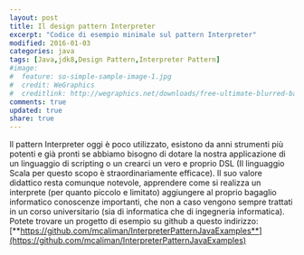 ```yaml
---
layout: post
title: Il design pattern Interpreter
excerpt: "Codice di esempio minimale sul pattern Interpreter"
modified: 2016-01-03
categories: java
tags: [Java,jdk8,Design Pattern,Interpreter Pattern]
#image:
#  feature: so-simple-sample-image-1.jpg
#  credit: WeGraphics
#  creditlink: http://wegraphics.net/downloads/free-ultimate-blurred-background-pack/
comments: true
updated: true
share: true
---
```


Il pattern Interpreter oggi è poco utilizzato, esistono da anni strumenti più potenti e già pronti 
se abbiamo bisogno di dotare la nostra applicazione di un linguaggio di scripting o un crearci un vero 
e proprio DSL (Il linguaggio Scala per questo scopo è straordinariamente efficace). 
Il suo valore didattico resta comunque notevole, apprendere come si realizza un interprete
(per quanto piccolo e limitato) aggiungere al proprio bagaglio informatico conoscenze importanti, 
che non a caso vengono sempre trattati in un corso universitario (sia di informatica che di ingegneria informatica).
Potete trovare un progetto di esempio su github a questo indirizzo:
[**https://github.com/mcaliman/InterpreterPatternJavaExamples**](https://github.com/mcaliman/InterpreterPatternJavaExamples)

